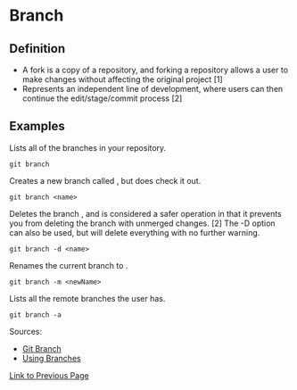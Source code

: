 # Branch

## Definition

* A fork is a copy of a repository, and forking a repository allows a user to make changes without affecting the original project [1]
* Represents an independent line of development, where users can then continue the edit/stage/commit process [2]

## Examples

Lists all of the branches in your repository.
```
git branch
```

Creates a new branch called <name>, but does check it out. 
```
git branch <name>
```

Deletes the branch <name>, and is considered a safer operation in that it prevents you from deleting the branch with unmerged changes. [2]
The -D option can also be used, but will delete everything with no further warning.
```
git branch -d <name>
```

Renames the current branch to <newName>.
```
git branch -m <newName>
```

Lists all the remote branches the user has.
```
git branch -a
```

Sources:
* [Git Branch](https://www.git-tower.com/learn/git/commands/git-branch)
* [Using Branches](https://www.atlassian.com/git/tutorials/using-branches)

[Link to Previous Page](/terms.md) 

